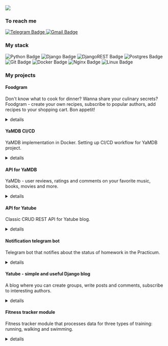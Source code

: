 <div id="header">
  <img src="https://readme-typing-svg.demolab.com/?width=465&lines=👋+Hi+there;👨🏻‍💻+My+name+is+Stanislav;👾+I'm+a+beginner+Python+developer;🖖Feel+welcome+and+free" />
</div>

<h3>To reach me</h3>

<div id="reach-me-badges">
  <a href="https://t.me/jschupss">
    <img src="https://img.shields.io/badge/Telegram-blue?logo=telegram&logoColor=white&style=for-the-badge" alt="Telegram Badge"/>
  </a>
  <a href="mailto:stas.chuprinskiy@gmail.com">
    <img src="https://img.shields.io/badge/Gmail-red?logo=gmail&logoColor=white&style=for-the-badge" alt="Gmail Badge"/>
  </a>
</div>

<h3>My stack</h3>

<div id="my-stack-badges">
  <img src="https://img.shields.io/badge/python-3670A0?style=for-the-badge&logo=python&logoColor=ffdd54" alt="Python Badge"/>
  <img src="https://img.shields.io/badge/django-%23092E20.svg?style=for-the-badge&logo=django&logoColor=white" alt="Django Badge"/>
  <img src="https://img.shields.io/badge/DJANGO-REST-ff1709?style=for-the-badge&logo=django&logoColor=white&color=ff1709&labelColor=gray" alt="DjangoREST Badge"/>
  <img src="https://img.shields.io/badge/postgres-%23316192.svg?style=for-the-badge&logo=postgresql&logoColor=white" alt="Postgres Badge"/>
  <img src="https://img.shields.io/badge/git-E44C30?style=for-the-badge&logo=git&logoColor=white" alt="Git Badge"/>
  <img src="https://img.shields.io/badge/docker-%230db7ed.svg?style=for-the-badge&logo=docker&logoColor=white" alt="Docker Badge"/>
  <img src="https://img.shields.io/badge/nginx-009639?style=for-the-badge&logo=nginx&logoColor=white" alt="Nginx Badge"/>
  <img src="https://img.shields.io/badge/Linux-FCC624?style=for-the-badge&logo=linux&logoColor=black" alt="Linux Badge"/>
</div>

<h3>My projects</h3>

<h4>Foodgram</h4>
<p>Don't know what to cook for dinner? Wanna share your culinary secrets? Foodgram - create your own recipes, subscribe to popular authors, add recipes to your shopping cart. Bon appetit!</p>
<details>
  <summary>details</summary>
  <a href="https://github.com/stas-chuprinskiy/foodgram-project-react">Go to the repository</a>
</details>

<h4>YaMDB CI/CD</h4>
<p>YaMDB implementation in Docker. Setting up CI/CD workflow for YaMDB project.</p>
<details>
  <summary>details</summary>
  <a href="https://github.com/stas-chuprinskiy/yamdb_final">Go to the repository</a>
</details>

<h4>API for YaMDB</h4>
<p>YaMDb - user reviews, ratings and comments on your favorite music, books, movies and more.</p>
<details>
  <summary>details</summary>
  <a href="https://github.com/stas-chuprinskiy/api_yamdb">Go to the repository</a>
</details>

<h4>API for Yatube</h4>
<p>Classic CRUD REST API for Yatube blog.</p>
<details>
  <summary>details</summary>
  <a href="https://github.com/stas-chuprinskiy/api_yatube">Go to the repository</a>
</details>

<h4>Notification telegram bot</h4>
<p>Telegram bot that notifies about the status of homework in the Practicum.</p>
<details>
  <summary>details</summary>
  <a href="https://github.com/stas-chuprinskiy/homework_bot">Go to the repository</a>
</details>

<h4>Yatube - simple and useful Django blog</h4>
<p>A blog where you can create groups, write posts and comments, subscribe to interesting authors.</p>
<details>
  <summary>details</summary>
  <a href="https://github.com/stas-chuprinskiy/yatube">Go to the repository</a>
</details>

<h4>Fitness tracker module</h4>
<p>Fitness tracker module that processes data for three types of training: running, walking and swimming.</p>
<details>
  <summary>details</summary>
  <a href="https://github.com/stas-chuprinskiy/fitness_tracker_module">Go to the repository</a>
</details>
